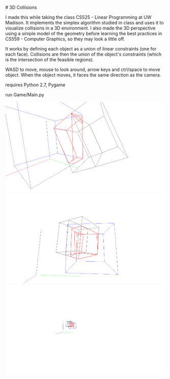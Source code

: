 ﻿﻿﻿﻿# 3D Collisions

I made this while taking the class CS525 - Linear Programming at UW Madison. It implements the simplex algorithm studied in class and uses it to visualize collisions in a 3D environment.
I also made the 3D perspective using a simple model of the geometry before learning the best practices in CS559 - Computer Graphics, so they may look a little off.

It works by defining each object as a union of linear constraints (one for each face). Collisions are then the union of the object's constraints (which is the intersection of the feasible regions).

WASD to move, mouse to look around, arrow keys and ctrl/space to move object. When the object moves, it faces the same direction as the camera.

requires Python 2.7, Pygame

run Game/Main.py

![](Media/0.png)
![](Media/1.png)
![](Media/2.png)